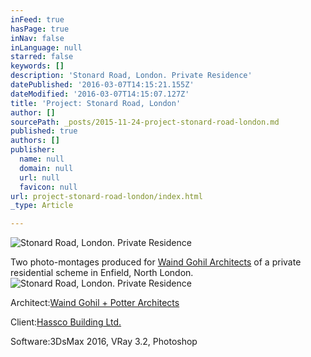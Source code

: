 ```yaml
---
inFeed: true
hasPage: true
inNav: false
inLanguage: null
starred: false
keywords: []
description: 'Stonard Road, London. Private Residence'
datePublished: '2016-03-07T14:15:21.155Z'
dateModified: '2016-03-07T14:15:07.127Z'
title: 'Project: Stonard Road, London'
author: []
sourcePath: _posts/2015-11-24-project-stonard-road-london.md
published: true
authors: []
publisher:
  name: null
  domain: null
  url: null
  favicon: null
url: project-stonard-road-london/index.html
_type: Article

---
```

![Stonard Road, London. Private Residence](https://s3-us-west-2.amazonaws.com/the-grid-img/p/280b0ab7b9c47298d50aada423177ac8283a985a.jpg)

Two photo-montages produced for [Waind Gohil Architects][0] of a private residential scheme in Enfield, North London.
![Stonard Road, London. Private Residence](https://s3-us-west-2.amazonaws.com/the-grid-img/p/fab917a082d00d77e43b26646b4f1956d51eddb5.jpg)

Architect:[Waind Gohil + Potter Architects ][1]

Client:[Hassco Building Ltd.][2]

Software:3DsMax 2016, VRay 3.2, Photoshop

[0]: http://www.waindgohil.co.uk/
[1]: http://wgpa.co.uk/
[2]: http://www.hasscobuilding.co.uk/